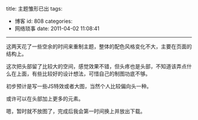 title: 主题雏形已出
tags:
  - 博客
id: 808
categories:
  - 网络琐事
date: 2011-04-02 11:08:41
---

这两天花了一些空余的时间来重制主题，整体的配色风格变化不大，主要在页面的结构上。

这次把头部留了比较大的空间，感觉效果不错，但头疼也是头部，不知道该弄点什么在上面，有些比较好的设计想法，可惜自己的制图功底不够。

初步预计是写一些JS特效或者大图，当然个人比较偏向头一种。

或许可以在头部加上更多的元素。

嗯，暂时就不放图了，完成后我会第一时间换上并放出下载。